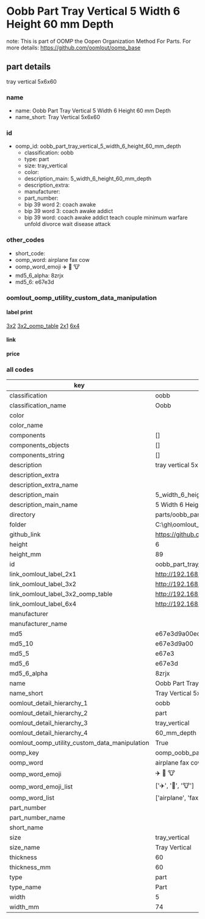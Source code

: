 # Oobb Part Tray Vertical 5 Width 6 Height 60 mm Depth  

note: This is part of OOMP the Oopen Organization Method For Parts. For more details: https://github.com/oomlout/oomp_base

##  part details
  



tray vertical 5x6x60



### name
* name: Oobb Part Tray Vertical 5 Width 6 Height 60 mm Depth
* name_short: Tray Vertical 5x6x60 
### id
* oomp_id: oobb_part_tray_vertical_5_width_6_height_60_mm_depth
  * classification: oobb
  * type: part
  * size: tray_vertical
  * color: 
  * description_main: 5_width_6_height_60_mm_depth
  * description_extra: 
  * manufacturer: 
  * part_number: 
  * bip 39 word 2: coach awake
  * bip 39 word 3: coach awake addict
  * bip 39 word: coach awake addict teach couple minimum warfare unfold divorce wait disease attack

### other_codes
* short_code: 
* oomp_word: airplane fax cow
* oomp_word_emoji :airplane: :fax: :cow:
* md5_6_alpha: 8zrjx
* md5_6: e67e3d






### oomlout_oomp_utility_custom_data_manipulation
#### label print
[3x2](http://192.168.1.245:1112/?label=oomp%208zrjx)
[3x2_oomp_table](http://192.168.1.108:1112/?label=oomp%208zrjx)
[2x1](http://192.168.1.242:1112/?label=oomp%208zrjx)
[6x4](http://192.168.1.55:1112/?label=oomp%208zrjx)    

#### link

                              

#### price







### all codes 
| key | value |  
| --- | --- |  
| classification | oobb |  
| classification_name | Oobb |  
| color |  |  
| color_name |  |  
| components | [] |  
| components_objects | [] |  
| components_string | [] |  
| description | tray vertical 5x6x60 |  
| description_extra |  |  
| description_extra_name |  |  
| description_main | 5_width_6_height_60_mm_depth |  
| description_main_name | 5 Width 6 Height 60 mm Depth |  
| directory | parts/oobb_part_tray_vertical_5_width_6_height_60_mm_depth |  
| folder | C:\gh\oomlout_oobb_version_4_generated_parts\parts\oobb_part_tray_vertical_5_width_6_height_60_mm_depth |  
| github_link | https://github.com/oomlout/oomlout_oomp_part_src/tree/main/parts/oobb_part_tray_vertical_5_width_6_height_60_mm_depth |  
| height | 6 |  
| height_mm | 89 |  
| id | oobb_part_tray_vertical_5_width_6_height_60_mm_depth |  
| link_oomlout_label_2x1 | http://192.168.1.242:1112/?label=oomp%208zrjx |  
| link_oomlout_label_3x2 | http://192.168.1.245:1112/?label=oomp%208zrjx |  
| link_oomlout_label_3x2_oomp_table | http://192.168.1.108:1112/?label=oomp%208zrjx |  
| link_oomlout_label_6x4 | http://192.168.1.55:1112/?label=oomp%208zrjx |  
| manufacturer |  |  
| manufacturer_name |  |  
| md5 | e67e3d9a00ed3ee234189de806840965 |  
| md5_10 | e67e3d9a00 |  
| md5_5 | e67e3 |  
| md5_6 | e67e3d |  
| md5_6_alpha | 8zrjx |  
| name | Oobb Part Tray Vertical 5 Width 6 Height 60 mm Depth |  
| name_short | Tray Vertical 5x6x60  |  
| oomlout_detail_hierarchy_1 | oobb |  
| oomlout_detail_hierarchy_2 | part |  
| oomlout_detail_hierarchy_3 | tray_vertical |  
| oomlout_detail_hierarchy_4 | 60_mm_depth |  
| oomlout_oomp_utility_custom_data_manipulation | True |  
| oomp_key | oomp_oobb_part_tray_vertical_5_width_6_height_60_mm_depth |  
| oomp_word | airplane fax cow |  
| oomp_word_emoji | :airplane: :fax: :cow: |  
| oomp_word_emoji_list | [':airplane:', ':fax:', ':cow:'] |  
| oomp_word_list | ['airplane', 'fax', 'cow'] |  
| part_number |  |  
| part_number_name |  |  
| short_name |  |  
| size | tray_vertical |  
| size_name | Tray Vertical |  
| thickness | 60 |  
| thickness_mm | 60 |  
| type | part |  
| type_name | Part |  
| width | 5 |  
| width_mm | 74 |  
